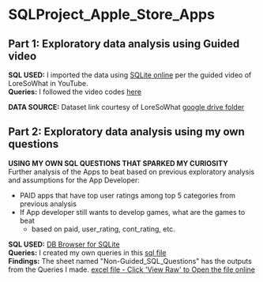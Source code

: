 # SQLProject_Apple_Store_Apps
## Part 1: Exploratory data analysis using Guided video <br>

**SQL USED:** I imported the data using [SQLite online](https://sqliteonline.com/) per the guided video of LoreSoWhat in YouTube.<br>
**Queries:** I followed the video codes [here](https://github.com/SandyGCabanes/SQLProject_Apple_Store_Apps/blob/main/LoreSoWhatCodeSQLite.sql)

**DATA SOURCE:** Dataset link courtesy of LoreSoWhat [google drive folder](https://drive.google.com/drive/folders/14O9xB8N1gXN_67ouphImQkvpzyitmTfR) <br>

## Part 2: Exploratory data analysis using my own questions <br>
**USING MY OWN SQL QUESTIONS THAT SPARKED MY CURIOSITY**<br>
Further analysis of the Apps to beat based on previous exploratory analysis and assumptions for the App Developer:
- PAID apps that have top user ratings among top 5 categories from previous analysis
- If App developer still wants to develop games, what are the games to beat
  - based on paid, user_rating, cont_rating, etc.

**SQL USED:** [DB Browser for SQLite](https://sqlitebrowser.org/)<br>
**Queries:** I created my own queries in this [sql file](https://github.com/SandyGCabanes/SQLProject_Apple_Store_Apps/blob/main/SandyDataAnalysisSQLite.sql) <br>
**Findings:** The sheet named "Non-Guided_SQL_Questions" has the outputs from the Queries I made. [excel file - Click 'View Raw' to Open the file online](https://github.com/SandyGCabanes/SQLProject_Apple_Store_Apps/blob/main/FindingsAppleSQL.xlsx) <br>
